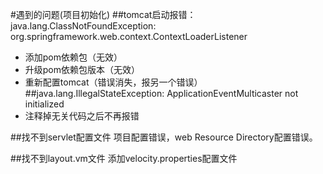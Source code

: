 #遇到的问题(项目初始化)
##tomcat启动报错：java.lang.ClassNotFoundException: org.springframework.web.context.ContextLoaderListener
* 添加pom依赖包（无效）
* 升级pom依赖包版本（无效）
* 重新配置tomcat（错误消失，报另一个错误）
##java.lang.IllegalStateException: ApplicationEventMulticaster not initialized
* 注释掉无关代码之后不再报错

##找不到servlet配置文件
项目配置错误，web Resource Directory配置错误。

##找不到layout.vm文件
添加velocity.properties配置文件
